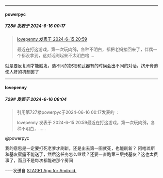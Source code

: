 ﻿
*****

####  powerpyc  
##### 728#       发表于 2024-6-16 00:17

<blockquote><a href="httphttps://bbs.saraba1st.com/2b/forum.php?mod=redirect&amp;goto=findpost&amp;pid=65248563&amp;ptid=1960466" target="_blank">lovepenny 发表于 2024-6-15 20:59</a>

最近在打这游戏，第一次玩肉鸽，各种不明白，都把老妈接回来了，伴偶一个都没拿到，这对话刷起来不太明白啥 ...</blockquote>
就是要反复刷才能触发，选不同的祝福和武器有的时候会出不同的对话，挤牙膏迫使人肝的机制罢了


*****

####  lovepenny  
##### 729#       发表于 2024-6-16 08:04

<blockquote>引用第727楼powerpyc于2024-06-16 00:17发表的  :

lovepenny 发表于 2024-6-15 20:59最近在打这游戏，第一次玩肉鸽，各种不明白，......</blockquote>
@powerpyc

我的意思是一定要打死老爹才刷新，还是出去第一图就死，也能刷新？
阿喀琉斯和基友蜜露不能送了，然后这任务怎么继续？还要一直跑第三层找基友？这也太费事了，而且不是每次都能进那个房间

----发送自 [STAGE1 App for Android.](http://stage1.5j4m.com/?1.37)

